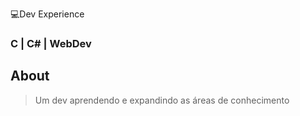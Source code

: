💻Dev Experience
### C | C# | WebDev

## About
> Um dev aprendendo e expandindo as áreas de conhecimento
